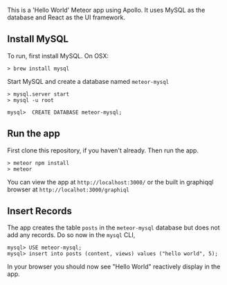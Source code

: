 This is a 'Hello World' Meteor app using Apollo. It uses MySQL as the database and React as the UI framework.

## Install MySQL
To run, first install MySQL. On OSX:
```
> brew install mysql
``` 
Start MySQL and create a database named `meteor-mysql`

```
> mysql.server start
> mysql -u root

mysql>  CREATE DATABASE meteor-mysql;
```

## Run the app
First clone this repository, if you haven't already. Then run the app.
```
> meteor npm install
> meteor
``` 
You can view the app at `http://localhost:3000/` or the built in graphiqql browser at `http://localhot:3000/graphiql`

## Insert Records
The app creates the table `posts` in the `meteor-mysql` database but does not add any records. Do so now in the `mysql` CLI, 
```
mysql> USE meteor-mysql;
mysql> insert into posts (content, views) values ("hello world", 5);
```

In your browser you should now see "Hello World" reactively display in the app.